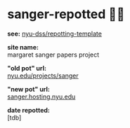 # sanger-repotted 🌱🍯
__see:__ [nyu-dss/repotting-template](https://github.com/nyu-dss/repotting-template/)

__site name:__  
margaret sanger papers project

__"old pot" url:__   
[nyu.edu/projects/sanger](https://nyu.edu/projects/sanger)

__"new pot" url:__  
[sanger.hosting.nyu.edu](https://sanger.hosting.nyu.edu)

__date repotted:__  
[tdb]
